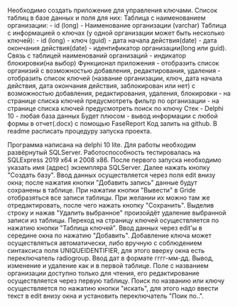 Необходимо создать приложение для управления ключами. 
Список таблиц в базе данных и поля для них:
    Таблица с наименованием организации:
        - id (long)
        - Наименование организации (varchar)
    Таблица с информацией о ключах (у одной организации может быть несколько ключей):
        - id (long)
        - ключ (guid)
        - дата начала действия(date)
        - дата окончания действия(date)
        - идентификатор организации(long или guid). Связь с таблицей наименований организаций
        - индикатор блокировки(на выбор)
Функционал приложения
    - отобразить список организий с возможностью добавления, редактирования, удаления
    - отобразить список ключей (название организации, ключ, дата начала действия, дата окончания действия, заблокирован или нет) с возможностью добавления, редактирования, удаления, блокировки 
    - на странице списка ключей предусмотреть фильтр по организации
    - на странице списка ключей предусмотреть поиск по ключу
Стек
    - Delphi 10
    - любая база данных
Будет плюсом
	- вывод информации с любой формы в отчет(.docx) с помощью FaseReport
Код залить на github. В readme расписать процедуру запуска проекта.  



Программа написана на delphi 10 lite. Для работы необходим развёрнутый SQLServer. Работоспособность тестировалась на SQLExpress 2019 x64 и 2008 x86. 
После первого запуска необходимо указать имя (адрес) экземпляра SQLServer. Далее нажать кнопку "Создать базу".
 Ввод данных осуществляется через поля edit внизу окна; после нажатия кнопки "Добавить запись" данные будут сохранены в таблице. При нажатии кнопки "Вывести" в Gridе отобразяться все записи таблицы. При желании их можно там же отредактировать, после чего нажать кнопку "Сохранить". Выделив строку и нажав "Удалить выбранное" произойдёт удаление выбранной записи из таблицы. Переход на страницу ключей осуществляется по нажатию кнопки "Таблица ключей".
 Ввод данных через edit'ы в середине окна по нажатию "Добавить". Добавление ключа может осуществляться автоматически, либо вручную с соблюдением синтаксиса поля UNIQUEIDENTIFIER, для этого вверху окна есть переключатель radiogroup. Ввод дат в формате гггг-мм-дд. Вывод, изменение и удаление как и в первой таблице. Поле с названием организации доступно только для чтения, его редактирование осуществляется через первую таблицу. Поиск по названию или ключу осуществляется по нажатию кнопки "искать", для этого надо ввести текст в edit внизу окна и установить переключатель "Поик по..".
